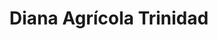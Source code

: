 ---
title: "Diana Agrícola Trinidad"
url: /trinidad/diana-agricola-trinidad/
shop: centro de jardinería
---